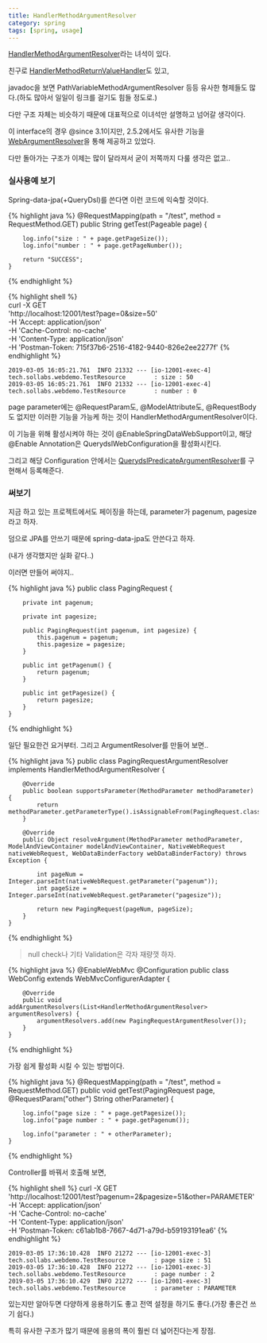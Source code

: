 ```yaml
---
title: HandlerMethodArgumentResolver
category: spring
tags: [spring, usage]
---
```


[HandlerMethodArgumentResolver](https://docs.spring.io/spring/docs/current/javadoc-api/org/springframework/web/method/support/HandlerMethodArgumentResolver.html)라는 녀석이 있다.

친구로 [HandlerMethodReturnValueHandler](https://docs.spring.io/spring/docs/current/javadoc-api/org/springframework/web/method/support/HandlerMethodReturnValueHandler.html)도 있고,

javadoc을 보면 PathVariableMethodArgumentResolver 등등 유사한 형제들도 많다.(하도 많아서 일일이 링크를 걸기도 힘들 정도로.)

다만 구조 자체는 비슷하기 때문에 대표적으로 이녀석만 설명하고 넘어갈 생각이다. 

이 interface의 경우 @since 3.1이지만, 2.5.2에서도 유사한 기능을 [WebArgumentResolver](https://docs.spring.io/spring/docs/current/javadoc-api/org/springframework/web/bind/support/WebArgumentResolver.html)을 통해 제공하고 있었다.

다만 돌아가는 구조가 이제는 많이 달라져서 굳이 저쪽까지 다룰 생각은 없고..


### 실사용예 보기

Spring-data-jpa(+QueryDsl)를 쓴다면 이런 코드에 익숙할 것이다.
 
{% highlight java %}
    @RequestMapping(path = "/test", method = RequestMethod.GET)
    public String getTest(Pageable page) {

        log.info("size : " + page.getPageSize());
        log.info("number : " + page.getPageNumber());
        
        return "SUCCESS";
    }
{% endhighlight %}

{% highlight shell %}  
curl -X GET \
  'http://localhost:12001/test?page=0&size=50' \
  -H 'Accept: application/json' \
  -H 'Cache-Control: no-cache' \
  -H 'Content-Type: application/json' \
  -H 'Postman-Token: 715f37b6-2516-4182-9440-826e2ee2277f'
{% endhighlight %}

```
2019-03-05 16:05:21.761  INFO 21332 --- [io-12001-exec-4] tech.sollabs.webdemo.TestResource        : size : 50
2019-03-05 16:05:21.761  INFO 21332 --- [io-12001-exec-4] tech.sollabs.webdemo.TestResource        : number : 0
```

page parameter에는 @RequestParam도, @ModelAttribute도, @RequestBody도 없지만 이러한 기능을 가능케 하는 것이 HandlerMethodArgumentResolver이다.

이 기능을 위해 활성시켜야 하는 것이 @EnableSpringDataWebSupport이고, 해당 @Enable Annotation은 QuerydslWebConfiguration을 활성화시킨다.

그리고 해당 Configuration 안에서는 [QuerydslPredicateArgumentResolver](https://docs.spring.io/spring-data/commons/docs/current/api/org/springframework/data/web/querydsl/QuerydslPredicateArgumentResolver.html)를 구현해서 등록해준다.


### 써보기

지금 하고 있는 프로젝트에서도 페이징을 하는데, parameter가 pagenum, pagesize라고 하자.

덤으로 JPA를 안쓰기 때문에 spring-data-jpa도 안쓴다고 하자.

(내가 생각했지만 실화 같다..)

이러면 만들어 써야지..

{% highlight java %}
    public class PagingRequest {
    
        private int pagenum;
    
        private int pagesize;
    
        public PagingRequest(int pagenum, int pagesize) {
            this.pagenum = pagenum;
            this.pagesize = pagesize;
        }
    
        public int getPagenum() {
            return pagenum;
        }
    
        public int getPagesize() {
            return pagesize;
        }
    }
{% endhighlight %}

일단 필요한건 요거부터. 그리고 ArgumentResolver를 만들어 보면..

{% highlight java %}
    public class PagingRequestArgumentResolver implements HandlerMethodArgumentResolver {
    
        @Override
        public boolean supportsParameter(MethodParameter methodParameter) {
            return methodParameter.getParameterType().isAssignableFrom(PagingRequest.class);
        }
    
        @Override
        public Object resolveArgument(MethodParameter methodParameter, ModelAndViewContainer modelAndViewContainer, NativeWebRequest nativeWebRequest, WebDataBinderFactory webDataBinderFactory) throws Exception {
    
            int pageNum = Integer.parseInt(nativeWebRequest.getParameter("pagenum"));
            int pageSize = Integer.parseInt(nativeWebRequest.getParameter("pagesize"));
    
            return new PagingRequest(pageNum, pageSize);
        }
    }
{% endhighlight %}
> null check나 기타 Validation은 각자 재량껏 하자.

{% highlight java %}
    @EnableWebMvc
    @Configuration
    public class WebConfig extends WebMvcConfigurerAdapter {
    
        @Override
        public void addArgumentResolvers(List<HandlerMethodArgumentResolver> argumentResolvers) {
            argumentResolvers.add(new PagingRequestArgumentResolver());
        }
    }
{% endhighlight %}

가장 쉽게 활성화 시킬 수 있는 방법이다.

{% highlight java %}
    @RequestMapping(path = "/test", method = RequestMethod.GET)
    public void getTest(PagingRequest page, @RequestParam("other") String otherParameter) {
    
        log.info("page size : " + page.getPagesize());
        log.info("page number : " + page.getPagenum());

        log.info("parameter : " + otherParameter);
    }
{% endhighlight %}

Controller를 바꿔서 호출해 보면,

{% highlight shell %}
curl -X GET \
  'http://localhost:12001/test?pagenum=2&pagesize=51&other=PARAMETER' \
  -H 'Accept: application/json' \
  -H 'Cache-Control: no-cache' \
  -H 'Content-Type: application/json' \
  -H 'Postman-Token: c61ab1b8-7667-4d71-a79d-b59193191ea6'
{% endhighlight %}

```
2019-03-05 17:36:10.428  INFO 21272 --- [io-12001-exec-3] tech.sollabs.webdemo.TestResource        : page size : 51
2019-03-05 17:36:10.428  INFO 21272 --- [io-12001-exec-3] tech.sollabs.webdemo.TestResource        : page number : 2
2019-03-05 17:36:10.429  INFO 21272 --- [io-12001-exec-3] tech.sollabs.webdemo.TestResource        : parameter : PARAMETER
```

있는지만 알아두면 다양하게 응용하기도 좋고 전역 설정을 하기도 좋다.(가장 좋은건 쓰기 쉽다.)

특히 유사한 구조가 많기 때문에 응용의 폭이 훨씬 더 넓어진다는게 장점.